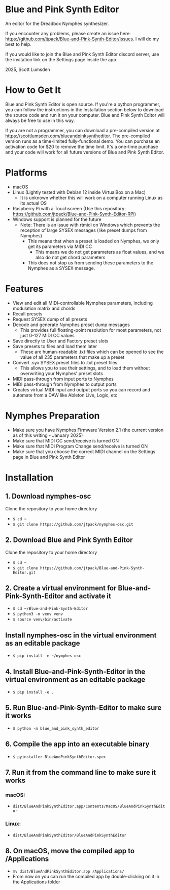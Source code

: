 # Blue and Pink Synth Editor
An editor for the Dreadbox Nymphes synthesizer. 

If you encounter any problems, please create an issue here: https://github.com/jtpack/Blue-and-Pink-Synth-Editor/issues.
I will do my best to help.

If you would like to join the Blue and Pink Synth Editor discord server, use the invitation link on the Settings page inside the app.

2025, Scott Lumsden


# How to Get It

Blue and Pink Synth Editor is open source.
If you're a python programmer, you can follow the instructions in the Installation section below to download the source code and run it on your computer.
Blue and Pink Synth Editor will always be free to use in this way.

If you are not a programmer, you can download a pre-compiled version at https://scottlumsden.com/blueandpinksyntheditor. 
The pre-compiled version runs as a time-limited fully-functional demo.
You can purchase an activation code for $20 to remove the time limit.
It's a one-time purchase and your code will work for all future versions of Blue and Pink Synth Editor.


# Platforms

- macOS
- Linux (Lightly tested with Debian 12 inside VirtualBox on a Mac)
  - It is unknown whether this will work on a computer running Linux as its actual OS
- Raspberry Pi with a Touchscreen (Use this repository: https://github.com/jtpack/Blue-and-Pink-Synth-Editor-RPi)
- Windows support is planned for the future
  - Note: There is an issue with rtmidi on Windows which prevents the reception of large SYSEX messages (like preset dumps from Nymphes)
    - This means that when a preset is loaded on Nymphes, we only get its parameters via MIDI CC
      - This means we do not get parameters as float values, and we also do not get chord parameters
    - This does not stop us from sending these parameters to the Nymphes as a SYSEX message.


# Features

- View and edit all MIDI-controllable Nymphes parameters, including modulation matrix and chords
- Recall presets
- Request SYSEX dump of all presets
- Decode and generate Nymphes preset dump messages
  - This provides full floating-point resolution for most parameters, not just 0-127 MIDI CC values
- Save directly to User and Factory preset slots
- Save presets to files and load them later
  - These are human-readable .txt files which can be opened to see the value of all 235 parameters that make up a preset
- Convert .syx SYSEX preset files to .txt preset files
  - This allows you to see their settings, and to load them without overwriting your Nymphes' preset slots
- MIDI pass-through from input ports to Nymphes
- MIDI pass-through from Nymphes to output ports
- Creates virtual MIDI input and output ports so you can record and automate from a DAW like Ableton Live, Logic, etc


# Nymphes Preparation

- Make sure you have Nymphes Firmware Version 2.1 (the current version as of this writing - January 2025)
- Make sure that MIDI CC send/receive is turned ON
- Make sure that MIDI Program Change send/receive is turned ON
- Make sure that you choose the correct MIDI channel on the Settings page in Blue and Pink Synth Editor

  
# Installation

## 1. Download nymphes-osc

Clone the repository to your home directory
- `$ cd ~`
- `$ git clone https://github.com/jtpack/nymphes-osc.git`

## 2. Download Blue and Pink Synth Editor
Clone the repository to your home directory
- `$ cd ~`
- `$ git clone https://github.com/jtpack/Blue-and-Pink-Synth-Editor.git`

## 2. Create a virtual environment for Blue-and-Pink-Synth-Editor and activate it
- `$ cd ~/Blue-and-Pink-Synth-Editor`
- `$ python3 -m venv venv`
- `$ source venv/bin/activate`

## Install nymphes-osc in the virtual environment as an editable package
- `$ pip install -e ~/nymphes-osc`

## 4. Install Blue-and-Pink-Synth-Editor in the virtual environment as an editable package
- `$ pip install -e .`

## 5. Run Blue-and-Pink-Synth-Editor to make sure it works
- `$ python -m blue_and_pink_synth_editor`

## 6. Compile the app into an executable binary
- `$ pyinstaller BlueAndPinkSynthEditor.spec`

## 7. Run it from the command line to make sure it works

### macOS:
- `dist/BlueAndPinkSynthEditor.app/Contents/MacOS/BlueAndPinkSynthEditor`

### Linux:
- `dist/BlueAndPinkSynthEditor/BlueAndPinkSynthEditor`

## 8. On macOS, move the compiled app to /Applications
- `mv dist/BlueAndPinkSynthEditor.app /Applications/`
- From now on you can run the compiled app by double-clicking on it in the Applications folder
